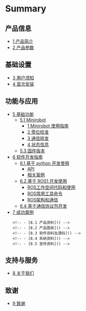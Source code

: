 # Summary

## 产品信息

  - [1 产品简介](2-ProductInformation/1-ProductIntroduction/1-ProductIntroduction.md)
  - [2 产品参数](2-ProductInformation/2-ProductParameters/2-ProductParameters.md)

## 基础设置

  - [3 用户须知](3-BasicSettings/3-UserInstructions/3-UserInstructions.md)
  - [4 首次安装](3-BasicSettings/4-FirstTimeInstallation/4-FirstTimeInstallation.md)

## 功能与应用

  - [5 基础功能](4-FunctionsAndApplications/5-BasicFunctions/README.md)
    - [5.1 Minirobot](4-FunctionsAndApplications/5-BasicFunctions/5.1-Minirobot/README.md)
      - [1 Minirobot 使用指南](4-FunctionsAndApplications/5-BasicFunctions/5.1-Minirobot/5.1.1-MinirobotGuide.md)
      - [2 零位校准](4-FunctionsAndApplications/5-BasicFunctions/5.1-Minirobot/5.1.2-calibrate.md)
      - [3 通信转发](4-FunctionsAndApplications/5-BasicFunctions/5.1-Minirobot/5.1.3-transponder.md)
      - [4 状态信息](4-FunctionsAndApplications/5-BasicFunctions/5.1-Minirobot/5.1.4-information.md)
    - [5.3 固件版本](4-FunctionsAndApplications/5-BasicFunctions/5.3-FirmwareVersionDescription/README.md)
  - [6 软件开发指南](4-FunctionsAndApplications/6-SDKDevelopment/README.md)
    - [6.1 基于 python 开发使用](4-FunctionsAndApplications/6-SDKDevelopment/5.1-BasedOnPythonDevelopmentAndUse/1_download.md)
      - [API](4-FunctionsAndApplications/6-SDKDevelopment/5.1-BasedOnPythonDevelopmentAndUse/2_API.md>)
      - [相关案例](4-FunctionsAndApplications/6-SDKDevelopment/5.1-BasedOnPythonDevelopmentAndUse/6_example.md)
    - [6.2 基于 ROS1 开发使用](4-FunctionsAndApplications/6-SDKDevelopment/5.2-DevelopmentAndUseBasedOnROS1/1_download.md)
      - [ROS工作空间代码和使用](4-FunctionsAndApplications/6-SDKDevelopment/5.2-DevelopmentAndUseBasedOnROS1/2_workcode.md)
      - [ROS常用工具命令](4-FunctionsAndApplications/6-SDKDevelopment/5.2-DevelopmentAndUseBasedOnROS1/3_ROScode.md)
      - [ROS架构和通信](4-FunctionsAndApplications/6-SDKDevelopment/5.2-DevelopmentAndUseBasedOnROS1/4_communication.md)
    - [6.4 基于通信协议包开发](4-FunctionsAndApplications/6-SDKDevelopment/5.4-DevelopmentBasedOnCommunicationProtocolPackage/5.4.1-CommunicationDoc.md)
  - [7 成功案例](4-FunctionsAndApplications/7-SuccessfulCases/7-SuccessfulCases.md)
      <!-- - [8. 配套资源]() -->
        <!-- - [8.1 产品资料]() -->
        <!-- - [8.2 产品图纸]() -->
        <!-- - [8.3 软件资料及源码]() -->
        <!-- - [8.4 系统资料]() -->
        <!-- - [8.5 宣传资料]() -->

## 支持与服务

  - [8 关于我们](5-SupportAndService/5-SupportAndService.md)

## 致谢

  - [9 致谢](6-Acknowledgments/6-Acknowledgments.md)
